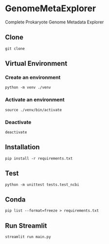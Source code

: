 # GenomeMetaExplorer
Complete Prokaryote Genome Metadata Explorer

## Clone

```git clone ```


## Virtual Environment

### Create an environment
```python -m venv ./venv```

### Activate an environment
```source ./venv/bin/activate```

### Deactivate
```deactivate```


## Installation

```pip install -r requirements.txt```

## Test 

```python -m unittest tests.test_ncbi```

## Conda

```pip list --format=freeze > requirements.txt```

## Run Streamlit

```streamlit run main.py```